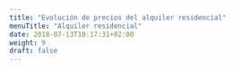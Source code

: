 ```yaml
---
title: "Evolución de precios del alquiler residencial"
menuTitle: "Alquiler residencial"
date: 2018-07-13T10:17:31+02:00
weight: 9
draft: false
---
```


